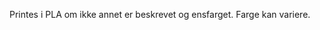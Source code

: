 <!-- Edit this file to change the product description -->

Printes i PLA om ikke annet er beskrevet og ensfarget. Farge kan variere.